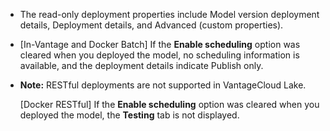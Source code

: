 -   The read-only deployment properties include Model version deployment details, Deployment details, and Advanced (custom properties).


-   [In-Vantage and Docker Batch] If the **Enable scheduling** option was cleared when you deployed the model, no scheduling information is available, and the deployment details indicate Publish only.


-   **Note:** RESTful deployments are not supported in VantageCloud Lake.

    [Docker RESTful] If the **Enable scheduling** option was cleared when you deployed the model, the **Testing** tab is not displayed.


